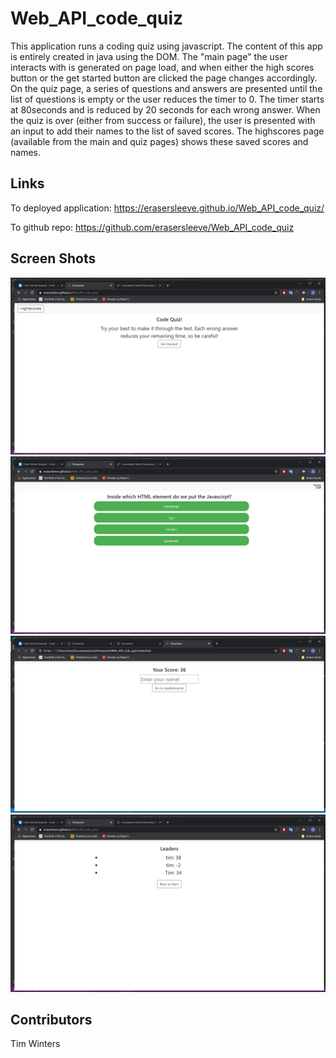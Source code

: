 # Web_API_code_quiz
This application runs a coding quiz using javascript. The content of this app is entirely created in java using the DOM. The "main page" the user interacts with is generated on page load, and when either the high scores button or the get started button are clicked the page changes accordingly. On the quiz page, a series of questions and answers are presented until the list of questions is empty or the user reduces the timer to 0. The timer starts at 80seconds and is reduced by 20 seconds for each wrong answer. When the quiz is over (either from success or failure), the user is presented with an input to add their names to the list of saved scores. The highscores page (available from the main and quiz pages) shows these saved scores and names.


## Links
To deployed application: https://erasersleeve.github.io/Web_API_code_quiz/

To github repo: https://github.com/erasersleeve/Web_API_code_quiz

## Screen Shots
![1](https://github.com/erasersleeve/Web_API_code_quiz/blob/master/assets/Capture%20d%E2%80%99%C3%A9cran%20(21).png)
![2](https://github.com/erasersleeve/Web_API_code_quiz/blob/master/assets/Capture%20d%E2%80%99%C3%A9cran%20(22).png)
![3](https://github.com/erasersleeve/Web_API_code_quiz/blob/master/assets/Capture%20d%E2%80%99%C3%A9cran%20(25).png)
![4](https://github.com/erasersleeve/Web_API_code_quiz/blob/master/assets/Capture%20d%E2%80%99%C3%A9cran%20(24).png)
## Contributors
Tim Winters